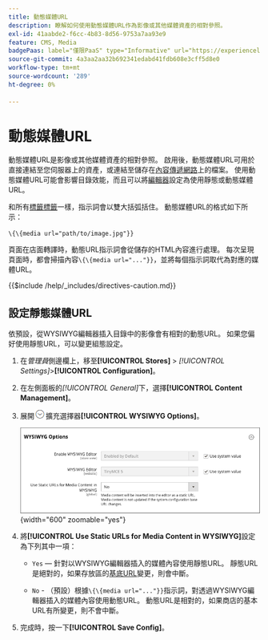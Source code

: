 ```yaml
---
title: 動態媒體URL
description: 瞭解如何使用動態媒體URL作為影像或其他媒體資產的相對參照。
exl-id: 41aabde2-f6cc-4b83-8d56-9753a7aa93e9
feature: CMS, Media
badgePaas: label="僅限PaaS" type="Informative" url="https://experienceleague.adobe.com/en/docs/commerce/user-guides/product-solutions" tooltip="僅適用於雲端專案(Adobe管理的PaaS基礎結構)和內部部署專案的Adobe Commerce 。"
source-git-commit: 4a3aa2aa32b692341edabd41fdb608e3cff5d8e0
workflow-type: tm+mt
source-wordcount: '289'
ht-degree: 0%

---
```


# 動態媒體URL

動態媒體URL是影像或其他媒體資產的相對參照。 啟用後，動態媒體URL可用於直接連結至您伺服器上的資產，或連結至儲存在[內容傳遞網路](media-storage-content-delivery-network.md)上的檔案。 使用動態媒體URL可能會影響目錄效能，而且可以將[編輯器](editor.md#configure-the-editor)設定為使用靜態或動態媒體URL。

和所有[標籤標籤](../systems/markup-tags.md)一樣，指示詞會以雙大括弧括住。 動態媒體URL的格式如下所示：

`\{\{media url="path/to/image.jpg"}}`

頁面在店面轉譯時，動態URL指示詞會從儲存的HTML內容進行處理。 每次呈現頁面時，都會掃描內容`\{\{media url="..."}}`，並將每個指示詞取代為對應的媒體URL。

{{$include /help/_includes/directives-caution.md}}

## 設定靜態媒體URL

依預設，從WYSIWYG編輯器插入目錄中的影像會有相對的動態URL。 如果您偏好使用靜態URL，可以變更組態設定。

1. 在&#x200B;_管理員_&#x200B;側邊欄上，移至&#x200B;**[!UICONTROL Stores]** > _[!UICONTROL Settings]_>**[!UICONTROL Configuration]**。

1. 在左側面板的&#x200B;_[!UICONTROL General]_&#x200B;下，選擇&#x200B;**[!UICONTROL Content Management]**。

1. 展開![區段的](../assets/icon-display-expand.png)擴充選擇器&#x200B;**[!UICONTROL WYSIWYG Options]**。

   ![WYSIWYG選項](./assets/content-management-wysiwyg-options.png){width="600" zoomable="yes"}

1. 將&#x200B;**[!UICONTROL Use Static URLs for Media Content in WYSIWYG]**&#x200B;設定為下列其中一項：

   - `Yes` — 針對以WYSIWYG編輯器插入的媒體內容使用靜態URL。 靜態URL是絕對的，如果存放區的[基底URL](../stores-purchase/store-urls.md)變更，則會中斷。

   - `No` - （預設）根據`\{\{media url="..."}}`指示詞，對透過WYSIWYG編輯器插入的媒體內容使用動態URL。 動態URL是相對的，如果商店的基本URL有所變更，則不會中斷。

1. 完成時，按一下&#x200B;**[!UICONTROL Save Config]**。

<!-- Last updated from includes: 2022-08-30 15:36:09 -->
